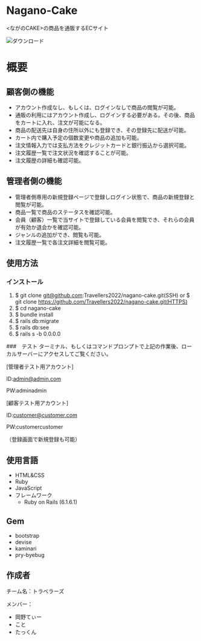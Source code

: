 # Nagano-Cake

<ながのCAKE>の商品を通販するECサイト

![ダウンロード](https://user-images.githubusercontent.com/103346206/186650208-81d25496-c34e-4e62-84b5-8aca888e250e.png)

# 概要

## 顧客側の機能
 - アカウント作成なし、もしくは、ログインなしで商品の閲覧が可能。
 - 通販の利用にはアカウント作成し、ログインする必要がある。その後、商品をカートに入れ、注文が可能になる。
 - 商品の配送先は自身の住所以外にも登録でき、その登録先に配送が可能。
 - カート内で購入予定の個数変更や商品の追加も可能。
 - 注文情報入力では支払方法をクレジットカードと銀行振込から選択可能。
 - 注文履歴一覧で注文状況を確認することが可能。
 - 注文履歴の詳細も確認可能。
 
## 管理者側の機能
 - 管理者側専用の新規登録ページで登録しログイン状態で、商品の新規登録と閲覧が可能。
 - 商品一覧で商品のステータスを確認可能。
 - 会員（顧客）一覧で当サイトで登録している会員を閲覧でき、それらの会員が有効か退会かを確認可能。
 - ジャンルの追加ができ、閲覧も可能。
 - 注文履歴一覧で各注文詳細を閲覧可能。
 
 ## 使用方法
 
 ### インストール
 1. $ git clone git@github.com:Travellers2022/nagano-cake.git(SSH)
 or
 $ git clone https://github.com/Travellers2022/nagano-cake.git(HTTPS)
 2. $ cd nagano-cake
 3. $ bundle install
 4. $ rails db:migrate
 5. $ rails db:see
 6. $ rails s -b 0.0.0.0
 
 ###　テスト
 ターミナル、もしくはコマンドプロンプトで上記の作業後、ローカルサーバーにアクセスしてご覧ください。
 
 [管理者テスト用アカウント]
 
 ID:admin@admin.com
 
 PW:adminadmin  
 
 [顧客テスト用アカウント]
 
ID:customer@customer.com

PW:customercustomer

（登録画面で新規登録も可能）

## 使用言語
- HTML&CSS
- Ruby
- JavaScript
- フレームワーク
  - Ruby on Rails (6.1.6.1)
  
## Gem
- bootstrap
- devise
- kaminari
- pry-byebug

## 作成者
チーム名：トラベラーズ  

メンバー：
- 岡野てぃー 
- こと
- たっくん


